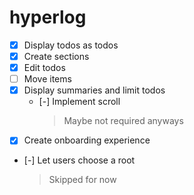 # hyperlog

- [x] Display todos as todos
- [x] Create sections
- [x] Edit todos
- [ ] Move items
- [x] Display summaries and limit todos
  - [-] Implement scroll
    > Maybe not required anyways
- [x] Create onboarding experience
- [-] Let users choose a root
  > Skipped for now
